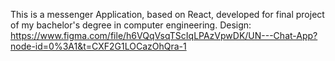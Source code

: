 This is a messenger Application, based on React, developed for final project of my bachelor's degree in computer engineering.
Design: https://www.figma.com/file/h6VQqVsqTScIqLPAzVpwDK/UN---Chat-App?node-id=0%3A1&t=CXF2G1LOCazOhQra-1
